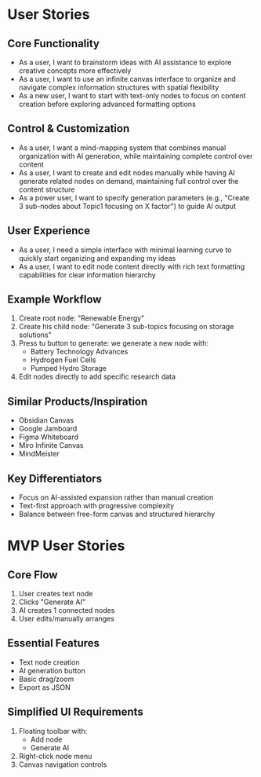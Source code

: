 # User Stories

## Core Functionality
- As a user, I want to brainstorm ideas with AI assistance to explore creative concepts more effectively
- As a user, I want to use an infinite canvas interface to organize and navigate complex information structures with spatial flexibility
- As a new user, I want to start with text-only nodes to focus on content creation before exploring advanced formatting options

## Control & Customization
- As a user, I want a mind-mapping system that combines manual organization with AI generation, while maintaining complete control over content
- As a user, I want to create and edit nodes manually while having AI generate related nodes on demand, maintaining full control over the content structure
- As a power user, I want to specify generation parameters (e.g., "Create 3 sub-nodes about Topic1 focusing on X factor") to guide AI output

## User Experience
- As a user, I need a simple interface with minimal learning curve to quickly start organizing and expanding my ideas
- As a user, I want to edit node content directly with rich text formatting capabilities for clear information hierarchy

## Example Workflow
1. Create root node: "Renewable Energy"
2. Create his child node: "Generate 3 sub-topics focusing on storage solutions"
3. Press tu button to generate:
we generate a new node with:
   - Battery Technology Advances
   - Hydrogen Fuel Cells
   - Pumped Hydro Storage
4. Edit nodes directly to add specific research data

## Similar Products/Inspiration
- Obsidian Canvas
- Google Jamboard
- Figma Whiteboard
- Miro Infinite Canvas
- MindMeister

## Key Differentiators
- Focus on AI-assisted expansion rather than manual creation
- Text-first approach with progressive complexity
- Balance between free-form canvas and structured hierarchy


# MVP User Stories

## Core Flow
1. User creates text node
2. Clicks "Generate AI" 
3. AI creates 1 connected nodes
4. User edits/manually arranges

## Essential Features
- Text node creation
- AI generation button
- Basic drag/zoom
- Export as JSON

## Simplified UI Requirements
1. Floating toolbar with:
   - Add node
   - Generate AI
2. Right-click node menu
3. Canvas navigation controls



